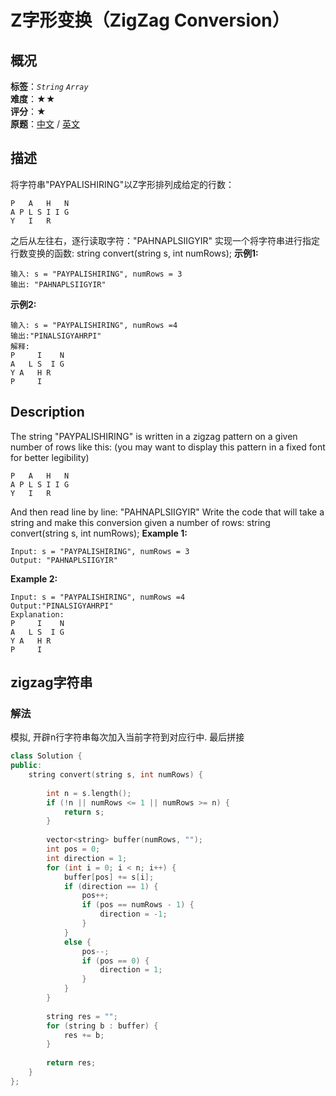 # Z字形变换（ZigZag Conversion）
## 概况
**标签**：*`String`*  *`Array`*<br>
**难度**：★★<br>
**评分**：★<br>
**原题**：[中文](https://leetcode-cn.com/problems/zigzag-conversion) / [英文](https://leetcode.com/problems/zigzag-conversion)
## 描述
将字符串"PAYPALISHIRING"以Z字形排列成给定的行数：
```
P   A   H   N
A P L S I I G
Y   I   R
```
之后从左往右，逐行读取字符："PAHNAPLSIIGYIR"
实现一个将字符串进行指定行数变换的函数:
string convert(string s, int numRows);
**示例1:**
```
输入: s = "PAYPALISHIRING", numRows = 3
输出: "PAHNAPLSIIGYIR"
```
**示例2:**
```
输入: s = "PAYPALISHIRING", numRows =4
输出:"PINALSIGYAHRPI"
解释:
P     I    N
A   L S  I G
Y A   H R
P     I
```
## Description
The string "PAYPALISHIRING" is written in a zigzag pattern on a given number of rows like this: (you may want to display this pattern in a fixed font for better legibility)
```
P   A   H   N
A P L S I I G
Y   I   R
```
And then read line by line: "PAHNAPLSIIGYIR"
Write the code that will take a string and make this conversion given a number of rows:
string convert(string s, int numRows);
**Example 1:**
```
Input: s = "PAYPALISHIRING", numRows = 3
Output: "PAHNAPLSIIGYIR"
```
**Example 2:**
```
Input: s = "PAYPALISHIRING", numRows =4
Output:"PINALSIGYAHRPI"
Explanation:
P     I    N
A   L S  I G
Y A   H R
P     I
```
## zigzag字符串
### 解法
模拟, 开辟n行字符串每次加入当前字符到对应行中. 最后拼接
```c++
class Solution {
public:
    string convert(string s, int numRows) {
        
        int n = s.length();
        if (!n || numRows <= 1 || numRows >= n) {
            return s;
        }
        
        vector<string> buffer(numRows, "");
        int pos = 0;
        int direction = 1;
        for (int i = 0; i < n; i++) {
            buffer[pos] += s[i];
            if (direction == 1) {
                pos++;
                if (pos == numRows - 1) {
                    direction = -1;
                }
            }
            else {
                pos--;
                if (pos == 0) {
                    direction = 1;
                }
            }
        }
        
        string res = "";
        for (string b : buffer) {
            res += b;
        }
        
        return res;
    }
};
```